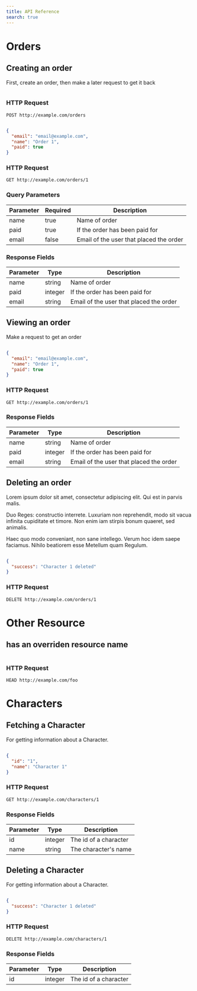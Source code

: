 ```yaml
---
title: API Reference
search: true
---
```



# Orders


## Creating an order

First, create an order, then make a later request to get it back

```json


```

### HTTP Request

`POST http://example.com/orders`

```json

{
  "email": "email@example.com",
  "name": "Order 1",
  "paid": true
}
```

### HTTP Request

`GET http://example.com/orders/1`

### Query Parameters

Parameter | Required | Description
--------- | ------- | -----------
name | true | Name of order
paid | true | If the order has been paid for
email | false | Email of the user that placed the order

### Response Fields

Parameter | Type | Description
--------- | ------- | -----------
name | string | Name of order
paid | integer | If the order has been paid for
email | string | Email of the user that placed the order

## Viewing an order

Make a request to get an order

```json

{
  "email": "email@example.com",
  "name": "Order 1",
  "paid": true
}
```

### HTTP Request

`GET http://example.com/orders/1`


### Response Fields

Parameter | Type | Description
--------- | ------- | -----------
name | string | Name of order
paid | integer | If the order has been paid for
email | string | Email of the user that placed the order

## Deleting an order

Lorem ipsum dolor sit amet, consectetur adipiscing elit. Qui est in parvis malis.

Duo Reges: constructio interrete. Luxuriam non reprehendit, modo sit vacua infinita cupiditate et timore. Non enim iam stirpis bonum quaeret, sed animalis.

Haec quo modo conveniant, non sane intellego. Verum hoc idem saepe faciamus. Nihilo beatiorem esse Metellum quam Regulum.


```json

{
  "success": "Character 1 deleted"
}
```

### HTTP Request

`DELETE http://example.com/orders/1`



# Other Resource


## has an overriden resource name



```json


```

### HTTP Request

`HEAD http://example.com/foo`



# Characters


## Fetching a Character

For getting information about a Character.

```json

{
  "id": "1",
  "name": "Character 1"
}
```

### HTTP Request

`GET http://example.com/characters/1`


### Response Fields

Parameter | Type | Description
--------- | ------- | -----------
id | integer | The id of a character
name | string | The character's name

## Deleting a Character

For getting information about a Character.

```json

{
  "success": "Character 1 deleted"
}
```

### HTTP Request

`DELETE http://example.com/characters/1`


### Response Fields

Parameter | Type | Description
--------- | ------- | -----------
id | integer | The id of a character
